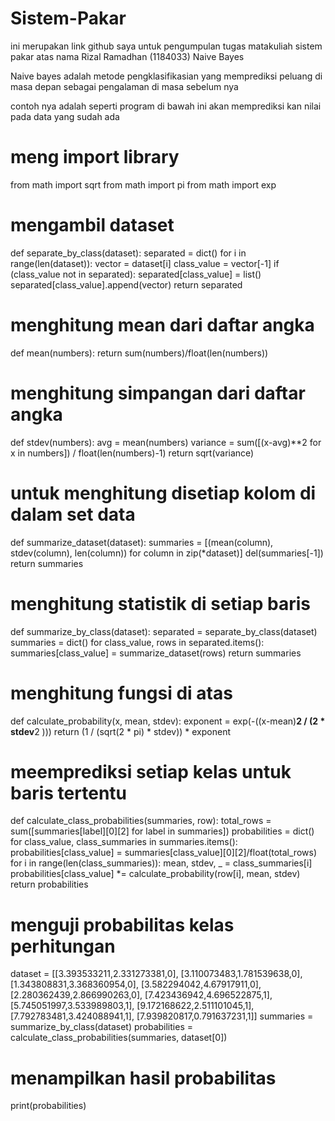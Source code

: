 # Sistem-Pakar
ini merupakan link github saya untuk pengumpulan tugas matakuliah sistem pakar atas nama Rizal Ramadhan (1184033)
Naive Bayes

Naive bayes adalah metode pengklasifikasian yang memprediksi peluang di masa depan sebagai pengalaman di masa sebelum nya

contoh nya adalah seperti program di bawah ini akan memprediksi kan nilai pada data yang sudah ada 

# meng import library
from math import sqrt
from math import pi
from math import exp
 
# mengambil dataset
def separate_by_class(dataset):
	separated = dict()
	for i in range(len(dataset)):
		vector = dataset[i]
		class_value = vector[-1]
		if (class_value not in separated):
			separated[class_value] = list()
		separated[class_value].append(vector)
	return separated
 
# menghitung mean dari daftar angka
def mean(numbers):
	return sum(numbers)/float(len(numbers))
 
# menghitung simpangan dari daftar angka
def stdev(numbers):
	avg = mean(numbers)
	variance = sum([(x-avg)**2 for x in numbers]) / float(len(numbers)-1)
	return sqrt(variance)
 
# untuk menghitung disetiap kolom di dalam set data
def summarize_dataset(dataset):
	summaries = [(mean(column), stdev(column), len(column)) for column in zip(*dataset)]
	del(summaries[-1])
	return summaries
 
# menghitung statistik di setiap baris
def summarize_by_class(dataset):
	separated = separate_by_class(dataset)
	summaries = dict()
	for class_value, rows in separated.items():
		summaries[class_value] = summarize_dataset(rows)
	return summaries
 
# menghitung fungsi di atas
def calculate_probability(x, mean, stdev):
	exponent = exp(-((x-mean)**2 / (2 * stdev**2 )))
	return (1 / (sqrt(2 * pi) * stdev)) * exponent
 
# meemprediksi setiap kelas untuk baris tertentu
def calculate_class_probabilities(summaries, row):
	total_rows = sum([summaries[label][0][2] for label in summaries])
	probabilities = dict()
	for class_value, class_summaries in summaries.items():
		probabilities[class_value] = summaries[class_value][0][2]/float(total_rows)
		for i in range(len(class_summaries)):
			mean, stdev, _ = class_summaries[i]
			probabilities[class_value] *= calculate_probability(row[i], mean, stdev)
	return probabilities
 
# menguji probabilitas kelas perhitungan
dataset = [[3.393533211,2.331273381,0],
	[3.110073483,1.781539638,0],
	[1.343808831,3.368360954,0],
	[3.582294042,4.67917911,0],
	[2.280362439,2.866990263,0],
	[7.423436942,4.696522875,1],
	[5.745051997,3.533989803,1],
	[9.172168622,2.511101045,1],
	[7.792783481,3.424088941,1],
	[7.939820817,0.791637231,1]]
summaries = summarize_by_class(dataset)
probabilities = calculate_class_probabilities(summaries, dataset[0])

# menampilkan hasil probabilitas
print(probabilities)


